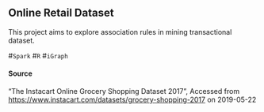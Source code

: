 ## Online Retail Dataset 

This project aims to explore association rules in mining transactional dataset. 

\#`Spark` \#`R` \#`iGraph`

#### Source

“The Instacart Online Grocery Shopping Dataset 2017”, Accessed from https://www.instacart.com/datasets/grocery-shopping-2017 on 2019-05-22

